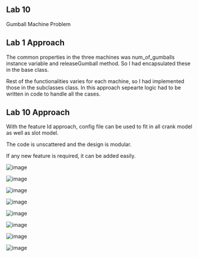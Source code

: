 ## Lab 10
Gumball Machine Problem


## Lab 1 Approach

The common properties in the three machines was num_of_gumballs instance variable and releaseGumball method. So I had encapsulated these in the base class.

Rest of the functionalities varies for each machine, so I had implemented those in the subclasses class.
In this approach sepearte logic had to be written in code to handle all the cases.

## Lab 10 Approach

With the feature Id approach, config file can be used to fit in all crank model as well as slot model.

The code is unscattered and the design is modular.

If any new feature is required, it can be added easily.

![image](/Screenshots/1_Crank_25_1.png?raw=true "25 cents")

![image](/Screenshots/1_Crank_25_2.png?raw=true "25 cents")

![image](/Screenshots/2_Crank_50_1.png?raw=true "50 cents")

![image](/Screenshots/2_Crank_50_2.png?raw=true "50 cents")

![image](/Screenshots/3_Slot_25_1.png?raw=true "25 cents")

![image](/Screenshots/3_Slot_25_2.png?raw=true "25 cents")

![image](/Screenshots/4_Slot_50_1.png?raw=true "50 cents")

![image](/Screenshots/4_Slot_50_2.png?raw=true "50 cents")
